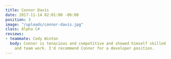 ```yaml
---
title: Connor Davis
date: 2017-11-14 02:01:00 -06:00
position: 3
image: "/uploads/connor-davis.jpg"
class: Alpha C#
reviews:
- teammate: Cody Winton
  body: Connor is tenacious and competitive and showed himself skilled in both individual
    and team work. I'd recommend Connor for a developer position.
---
```



